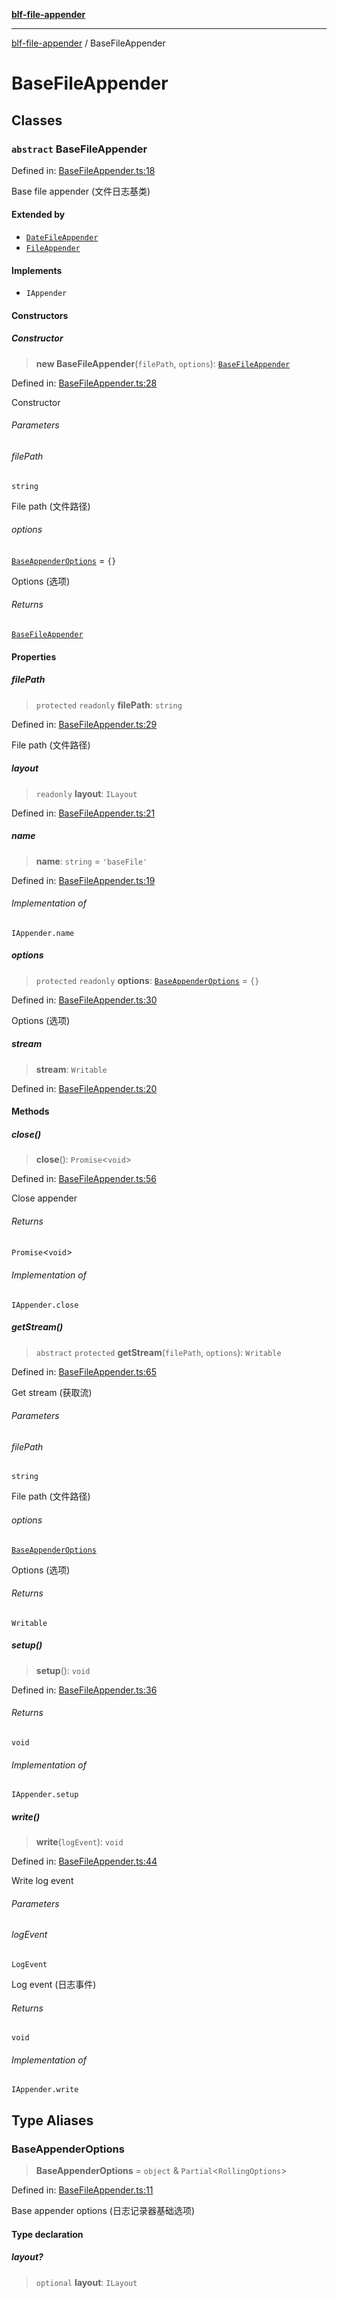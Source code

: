 [**blf-file-appender**](index.md)

***

[blf-file-appender](index.md) / BaseFileAppender

# BaseFileAppender

## Classes

### `abstract` BaseFileAppender

Defined in: [BaseFileAppender.ts:18](https://github.com/fengxinming/log-base/blob/483618e5ef8d17f349bb26fef0da7eaaacfb7fef/packages/file-appender/src/BaseFileAppender.ts#L18)

Base file appender (文件日志基类)

#### Extended by

- [`DateFileAppender`](DateFileAppender.md#datefileappender)
- [`FileAppender`](FileAppender.md#fileappender)

#### Implements

- `IAppender`

#### Constructors

##### Constructor

> **new BaseFileAppender**(`filePath`, `options`): [`BaseFileAppender`](#basefileappender)

Defined in: [BaseFileAppender.ts:28](https://github.com/fengxinming/log-base/blob/483618e5ef8d17f349bb26fef0da7eaaacfb7fef/packages/file-appender/src/BaseFileAppender.ts#L28)

Constructor

###### Parameters

###### filePath

`string`

File path (文件路径)

###### options

[`BaseAppenderOptions`](#baseappenderoptions) = `{}`

Options (选项)

###### Returns

[`BaseFileAppender`](#basefileappender)

#### Properties

##### filePath

> `protected` `readonly` **filePath**: `string`

Defined in: [BaseFileAppender.ts:29](https://github.com/fengxinming/log-base/blob/483618e5ef8d17f349bb26fef0da7eaaacfb7fef/packages/file-appender/src/BaseFileAppender.ts#L29)

File path (文件路径)

##### layout

> `readonly` **layout**: `ILayout`

Defined in: [BaseFileAppender.ts:21](https://github.com/fengxinming/log-base/blob/483618e5ef8d17f349bb26fef0da7eaaacfb7fef/packages/file-appender/src/BaseFileAppender.ts#L21)

##### name

> **name**: `string` = `'baseFile'`

Defined in: [BaseFileAppender.ts:19](https://github.com/fengxinming/log-base/blob/483618e5ef8d17f349bb26fef0da7eaaacfb7fef/packages/file-appender/src/BaseFileAppender.ts#L19)

###### Implementation of

`IAppender.name`

##### options

> `protected` `readonly` **options**: [`BaseAppenderOptions`](#baseappenderoptions) = `{}`

Defined in: [BaseFileAppender.ts:30](https://github.com/fengxinming/log-base/blob/483618e5ef8d17f349bb26fef0da7eaaacfb7fef/packages/file-appender/src/BaseFileAppender.ts#L30)

Options (选项)

##### stream

> **stream**: `Writable`

Defined in: [BaseFileAppender.ts:20](https://github.com/fengxinming/log-base/blob/483618e5ef8d17f349bb26fef0da7eaaacfb7fef/packages/file-appender/src/BaseFileAppender.ts#L20)

#### Methods

##### close()

> **close**(): `Promise`\<`void`\>

Defined in: [BaseFileAppender.ts:56](https://github.com/fengxinming/log-base/blob/483618e5ef8d17f349bb26fef0da7eaaacfb7fef/packages/file-appender/src/BaseFileAppender.ts#L56)

Close appender

###### Returns

`Promise`\<`void`\>

###### Implementation of

`IAppender.close`

##### getStream()

> `abstract` `protected` **getStream**(`filePath`, `options`): `Writable`

Defined in: [BaseFileAppender.ts:65](https://github.com/fengxinming/log-base/blob/483618e5ef8d17f349bb26fef0da7eaaacfb7fef/packages/file-appender/src/BaseFileAppender.ts#L65)

Get stream (获取流)

###### Parameters

###### filePath

`string`

File path (文件路径)

###### options

[`BaseAppenderOptions`](#baseappenderoptions)

Options (选项)

###### Returns

`Writable`

##### setup()

> **setup**(): `void`

Defined in: [BaseFileAppender.ts:36](https://github.com/fengxinming/log-base/blob/483618e5ef8d17f349bb26fef0da7eaaacfb7fef/packages/file-appender/src/BaseFileAppender.ts#L36)

###### Returns

`void`

###### Implementation of

`IAppender.setup`

##### write()

> **write**(`logEvent`): `void`

Defined in: [BaseFileAppender.ts:44](https://github.com/fengxinming/log-base/blob/483618e5ef8d17f349bb26fef0da7eaaacfb7fef/packages/file-appender/src/BaseFileAppender.ts#L44)

Write log event

###### Parameters

###### logEvent

`LogEvent`

Log event (日志事件)

###### Returns

`void`

###### Implementation of

`IAppender.write`

## Type Aliases

### BaseAppenderOptions

> **BaseAppenderOptions** = `object` & `Partial`\<`RollingOptions`\>

Defined in: [BaseFileAppender.ts:11](https://github.com/fengxinming/log-base/blob/483618e5ef8d17f349bb26fef0da7eaaacfb7fef/packages/file-appender/src/BaseFileAppender.ts#L11)

Base appender options (日志记录器基础选项)

#### Type declaration

##### layout?

> `optional` **layout**: `ILayout`
